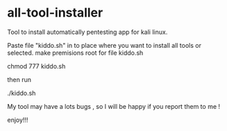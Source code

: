 # all-tool-installer
Tool to install automatically pentesting app for kali linux.

Paste file "kiddo.sh" in to place where you want to install all tools or selected.
make premisions root for file kiddo.sh

chmod 777 kiddo.sh

then run

./kiddo.sh

My tool may have a lots bugs , so I will be happy if you report them to me !

enjoy!!!


